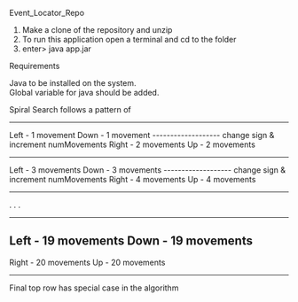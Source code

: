 Event_Locator_Repo

1. Make a clone of the repository and unzip
2. To run this application open a terminal and cd to the folder
3. enter> java app.jar

Requirements

Java to be installed on the system.  
Global variable for java should be added. 




Spiral Search follows a pattern of
********************
Left  - 1 movement
Down  - 1 movement
------------------- change sign & increment numMovements
Right - 2 movements
Up    - 2 movements
********************
Left  - 3 movements
Down  - 3 movements
------------------- change sign & increment numMovements
Right - 4 movements
Up    - 4 movements
********************
.
.
.
********************
Left  - 19 movements
Down  - 19 movements
-------------------
Right - 20 movements
Up    - 20 movements
********************
Final top row has special case in the algorithm



